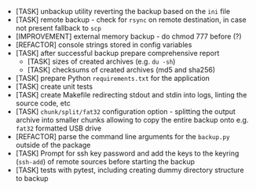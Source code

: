 * [TASK] unbackup utility reverting the backup based on the `ini` file
* [TASK] remote backup - check for `rsync` on remote destination, in case not present fallback to `scp`
* [IMPROVEMENT] external memory backup - do chmod 777 before (?)
* [REFACTOR] console strings stored in config variables
* [TASK] after successful backup prepare comprehensive report
  * [TASK] sizes of created archives (e.g. `du -sh`)
  * [TASK] checksums of created archives (md5 and sha256)
* [TASK] prepare Python `requirements.txt` for the application
* [TASK] create unit tests
* [TASK] create Makefile redirecting stdout and stdin into logs, linting the source code, etc
* [TASK] `chunk/split/fat32` configuration option - splitting the output archive into smaller chunks allowing to copy the entire backup onto e.g. `fat32` formatted USB drive
* [REFACTOR] parse the command line arguments for the `backup.py` outside of the package
* [TASK] Prompt for ssh key password and add the keys to the keyring (`ssh-add`) of remote sources before starting the backup
* [TASK] tests with pytest, including creating dummy directory structure to backup
